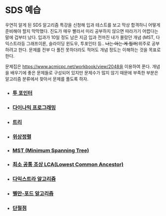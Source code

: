 # SDS 예습

우연히 알게 된 SDS 알고리즘 특강을 신청해 입과 테스트를 보고 막상 합격하니 어떻게 준비해야 할지 막막했다. 진도가 매우 빨라서 미리 공부하지 않으면 따라가기 어렵다는 말에 겁부터 났다. 입과가 10일 정도 남은 지금 입과 전까진 내가 몰랐던 개념 (MST, 다익스트라등 그래프이론, 슬라이딩 윈도우, 투포인터 등.. ~~나는 아는 게 뭘까~~)위주로 공부하려고 한다. 문제를 전부 다 풀진 못하더라도 적어도 개념 정도는 이해하는 것을 목표로 한다.

문제집은 https://www.acmicpc.net/workbook/view/2048을 이용하여 푼다. 개념을 배우기에 좋은 문제들로 구성되어 있지만 문제수가 많지 않기 때문에 부족한 부분은 알고리즘 분류에서 찾아서 문제를 풀도록 하자.



- ### [투 포인터](https://github.com/jungtaeyong/alstudy2/blob/ty/SDS/예습/투%20포인터.md)

- ### [다이나믹 프로그래밍](https://github.com/jungtaeyong/alstudy2/blob/ty/SDS/예습/다이나믹%20프로그래밍.md)

- ### [트리](https://github.com/jungtaeyong/alstudy2/blob/ty/SDS/예습/트리.md)

- ### [위상정렬](https://github.com/jungtaeyong/alstudy2/blob/ty/SDS/예습/위상정렬.md)

- ### [MST (Minimum Spanning Tree)](https://github.com/jungtaeyong/alstudy2/blob/ty/SDS/예습/MST.md)

- ### [최소 공통 조상  LCA(Lowest Common Ancestor)](https://github.com/jungtaeyong/alstudy2/blob/ty/SDS/예습/LCA.md)

- ### [다익스트라 알고리즘](https://github.com/jungtaeyong/alstudy2/blob/ty/SDS/예습/다익스트라%20알고리즘.md)

- ### [벨만-포드 알고리즘](https://github.com/jungtaeyong/alstudy2/blob/ty/SDS/예습/벨만%20포드%20알고리즘.md)

- ### [단절점](https://github.com/jungtaeyong/alstudy2/blob/ty/SDS/예습/단절점.md)

